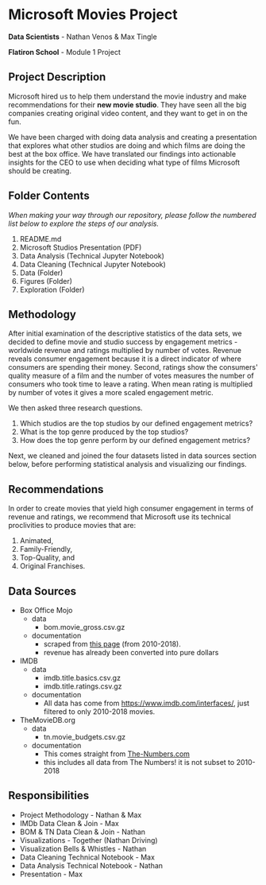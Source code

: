 # Microsoft Movies Project

**Data Scientists** - Nathan Venos & Max Tingle 

**Flatiron School** - Module 1 Project


## Project Description

Microsoft hired us to help them understand the movie industry and make recommendations for their **new movie studio**. They have seen all the big companies creating original video content, and they want to get in on the fun. 

We have been charged with doing data analysis and creating a presentation that explores what other studios are doing and which films are doing the best at the box office. We have translated our findings into actionable insights for the CEO to use when deciding what type of films Microsoft should be creating. 


## Folder Contents

*When making your way through our repository, please follow the numbered list below to explore the steps of our analysis.*

1. README.md
2. Microsoft Studios Presentation (PDF)
3. Data Analysis (Technical Jupyter Notebook)
4. Data Cleaning (Technical Jupyter Notebook)
5. Data (Folder)
6. Figures (Folder)
7. Exploration (Folder)


## Methodology 

After initial examination of the descriptive statistics of the data sets, we decided to define movie and studio success by engagement metrics - worldwide revenue and ratings multiplied by number of votes. Revenue reveals consumer engagement because it is a direct indicator of where consumers are spending their money. Second, ratings show the consumers' quality measure of a film and the number of votes measures the number of consumers who took time to leave a rating. When mean rating is multiplied by number of votes it gives a more scaled engagement metric.

We then asked three research questions. 
1. Which studios are the top studios by our defined engagement metrics?
2. What is the top genre produced by the top studios?
3. How does the top genre perform by our defined engagement metrics?

Next, we cleaned and joined the four datasets listed in data sources section below, before performing statistical analysis and visualizing our findings.


## Recommendations
In order to create movies that yield high consumer engagement in terms of revenue and ratings, we recommend that Microsoft use its technical proclivities to produce movies that are:
1. Animated,
2. Family-Friendly,
3. Top-Quality, and
4. Original Franchises.


## Data Sources

- Box Office Mojo
  - data
    - bom.movie_gross.csv.gz
  - documentation
    - scraped from [this page](https://www.boxofficemojo.com/yearly/chart/?view2=worldwide&yr=2010&p=.htm) (from 2010-2018).
    - revenue has already been converted into pure dollars
- IMDB
  - data
    - imdb.title.basics.csv.gz
    - imdb.title.ratings.csv.gz
  - documentation
    - All data has come from https://www.imdb.com/interfaces/, just filtered to only 2010-2018 movies.
- TheMovieDB.org
  - data
    - tn.movie_budgets.csv.gz
  - documentation
    - This comes straight from [The-Numbers.com](https://www.the-numbers.com/movie/budgets/all)
    - this includes all data from The Numbers! it is not subset to 2010-2018


## Responsibilities

- Project Methodology - Nathan & Max
- IMDb Data Clean & Join - Max
- BOM & TN Data Clean & Join - Nathan 
- Visualizations - Together (Nathan Driving)
- Visualization Bells & Whistles - Nathan
- Data Cleaning Technical Notebook - Max
- Data Analysis Technical Notebook - Nathan
- Presentation - Max

